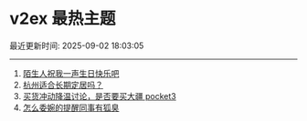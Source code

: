 # v2ex 最热主题

最近更新时间: 2025-09-02 18:03:05

--- 
1. [陌生人祝我一声生日快乐吧](https://www.v2ex.com/t/1156452) 
2. [杭州适合长期定居吗？](https://www.v2ex.com/t/1156457) 
3. [买货冲动降温讨论，是否要买大疆 pocket3](https://www.v2ex.com/t/1156459) 
4. [怎么委婉的提醒同事有狐臭](https://www.v2ex.com/t/1156474) 
